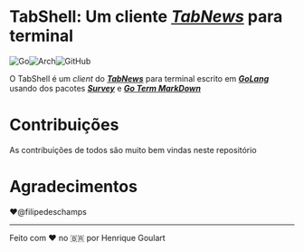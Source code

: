# TabShell: Um  cliente [***TabNews***](https://tabnews.com.br) para terminal
![Go](https://img.shields.io/badge/golang-%2300ADD8.svg?style=for-the-badge&logo=go&logoColor=white)![Arch](https://img.shields.io/badge/Arch%20Linux-1793D1?logo=arch-linux&logoColor=fff&style=for-the-badge)![GitHub](https://img.shields.io/badge/github-%23181717?logo=github&logoColor=white&style=for-the-badge)

O TabShell é um *client* do [***TabNews***](https://tabnews.com.br) para terminal escrito em [***GoLang***](https://golang.org) usando dos pacotes [***Survey***](https://github.com/AlecAivazis/survey) e [***Go Term MarkDown***](https://github.com/MichaelMure/go-term-markdown)

# Contribuições

As contribuições de todos são muito bem vindas neste repositório

# Agradecimentos

:heart:@filipedeschamps

---

Feito com :heart: no :brazil: por Henrique Goulart
